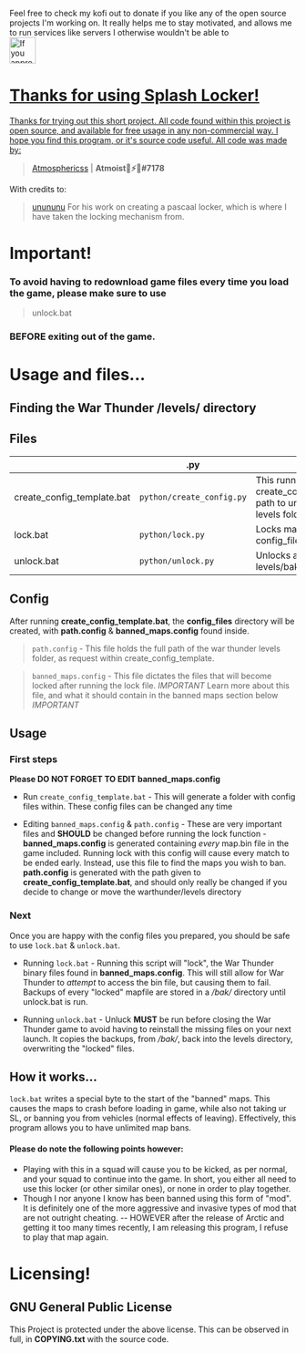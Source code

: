 Feel free to check my kofi out to donate if you like any of the open source projects I'm working on. It really helps me to stay motivated, and allows me to run services like servers I otherwise wouldn't be able to
<br>
<a href='https://ko-fi.com/atmoist' target='_blank'><img height='35' style='border:5px;height:46px;' src='https://az743702.vo.msecnd.net/cdn/kofi6.png?v=22' border='1' alt='If you appreciate free releases made by me :)' />

# Thanks for using Splash Locker!

Thanks for trying out this short project. All code found within this project is open source, and available for free usage in any non-commercial way. I hope you find this program, or it's source code useful. All code was made by:

>[Atmosphericss](https://github.com/Atmosphericss/) | **Atmoist🖤⚡💛#7178**

With credits to:

>[unununu](https://github.com/unununununununun/)
For his work on creating a pascaal locker, which is where I have taken the locking mechanism from.

# Important!
### To avoid having to redownload game files every time you load the game, please make sure to use 
> unlock.bat
### BEFORE exiting out of the game.

# Usage and files...

## Finding the War Thunder /levels/ directory

## Files
|                |.py                          |Description                         |
|----------------|-------------------------------|-----------------------------|
|create_config_template.bat|`python/create_config.py`            |This runnable script file starts create_config and asks for the path to ur your War Thunder levels folder.            |
|lock.bat          |`python/lock.py`            |Locks maps left within config_files/banned_maps.config            |
|unlock.bat          |`python/unlock.py`|Unlocks all maps found within levels/bak/|

## Config
After running **create_config_template.bat**, the **config_files** directory will be created, with **path.config** & **banned_maps.config** found inside.
>`path.config` - This file holds the full path of the war thunder levels folder, as request within create_config_template.

>`banned_maps.config` - This file dictates the files that will become locked after running the lock file. *IMPORTANT* Learn more about this file, and what it should contain in the banned maps section below *IMPORTANT*

## Usage
### First steps

**Please DO NOT FORGET TO EDIT banned_maps.config**

- Run `create_config_template.bat` - This will generate a folder with config files within. These config files can be changed any time

- Editing `banned_maps.config` & `path.config` - These are very important files and **SHOULD** be changed before running the lock function - **banned_maps.config** is generated containing *every* map.bin file in the game included. Running lock with this config will cause every match to be ended early. Instead, use this file to find the maps you wish to ban. **path.config** is generated with the path given to **create_config_template.bat**, and should only really be changed if you decide to change or move the warthunder/levels directory

### Next

Once you are happy with the config files you prepared, you should be safe to use `lock.bat` & `unlock.bat`.

- Running `lock.bat` - Running this script will "lock", the War Thunder binary files found in **banned_maps.config**. This will still allow for War Thunder to *attempt* to access the bin file, but causing them to fail. Backups of every "locked" mapfile are stored in a */bak/* directory until unlock.bat is run.

- Running `unlock.bat` - Unluck **MUST** be run before closing the War Thunder game to avoid having to reinstall the missing files on your next launch. It copies the backups, from */bak/*, back into the levels directory, overwriting the "locked" files.

## How it works...
`lock.bat` writes a special byte to the start of the "banned" maps. This causes the maps to crash before loading in game, while also not taking ur SL, or banning you from vehicles (normal effects of leaving). Effectively, this program allows you to have unlimited map bans.
#### Please do note the following points however:
- Playing with this in a squad will cause you to be kicked, as per normal, and your squad to continue into the game. In short, you either all need to use this locker (or other similar ones), or none in order to play together.
- Though I nor anyone I know has been banned using this form of "mod". It is definitely one of the more aggressive and invasive types of mod that are not outright cheating. -- HOWEVER after the release of Arctic and getting it too many times recently, I am releasing this program, I refuse to play that map again.



# Licensing!
## GNU General Public License

This Project is protected under the above license. This can be observed in full, in **COPYING.txt** with the source code.
